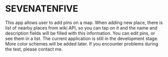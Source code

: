 # SEVENATENFIVE
This app allows user to add pins on a map. When adding new place, there is list of nearby places from wiki API, so you can tap on it and the name and description fields will be filled with this information. You can edit pins, or see them in a list. The current application is still in the development stage. More color schemes will be added later. If you encounter problems during the test, please contact me.
